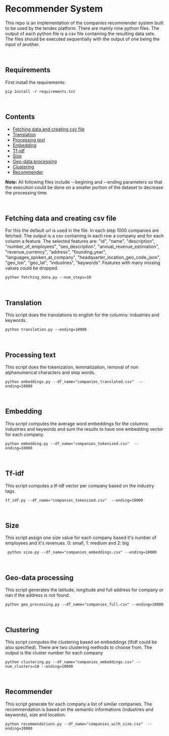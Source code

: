 # Recommender System


This repo is an implementation of the companies recommender system built to be used by the tendex platform. There are mainly nine python files. The output of each python file is a csv file containing the resulting data sets. The files should be executed sequentially with the output of one being the input of another.


&nbsp;
## Requirements
First install the requirements:
``` 
pip install -r requirements.txt
```

&nbsp;
## Contents
- [Fetching data and creating csv file](#fetching-data-and-creating-csv-file)
- [Translation](#translation)
- [Processing text](#processing-text)
- [Embedding](#embedding)
- [Tf-idf](#tf-idf)
- [Size](#size)
- [Geo-data processing](#geo-data-processing)
- [Clustering](#clustering)
- [Recommender](#recommender)

**Note:** All following files include --begining and --ending parameters so that the execution could be done on a smaller portion of the dataset to decrease the processing time.


&nbsp;
## Fetching data and creating csv file

For this the default url is used in the file. In each step 1000 companies are fetched. The output is a csv containing in each row a company and for each column a feature. The selected features are: "id", "name", "description", "number_of_employees", "seo_description", "annual_revenue_estimation", "revenue_currency", "address", "founding_year", "languages_spoken_at_company", "headquarter_location_geo_code_json", "geo_lon", "geo_lat", "industries", "keywords". Features with many missing values could be dropped.
``` 
python fetching_data.py --num_steps=10 
```

&nbsp;
## Translation

This script does the translations to english for the columns: industries and keywords.
``` 
python translation.py --ending=10000  
```

&nbsp;
## Processing text
This script does the tokenization, lemmatization, removal of non alphanumerical characters and stop words.

``` 
python embeddings.py --df_name="companies_translated.csv"  --ending=10000    
```

&nbsp;
## Embedding
This script computes the average word embeddings for the columns: industries and keywords and sum the results to have one embedding vector for each company.
``` 
python embedding.py --df_name="companies_tokenized.csv"  --ending=10000 
```

&nbsp;
## Tf-idf

This script computes a tf-idf vector per company based on the industry tags.
``` 
tf_idf.py --df_name="companies_tokenized.csv"  --ending=10000 
```

&nbsp;
## Size
This script assign one size value for each company based it's number of employees and it's revenues. 0: small, 1: medium and 2: big
``` 
 python size.py --df_name="companies_embeddings.csv" --ending=10000
```

&nbsp;
## Geo-data processing
This script generates the latitude, longitude and full address for company or nan if the address is not found.
``` 
python geo_processing.py --df_name="companies_full.csv" --ending=10000
```

&nbsp;
## Clustering

This script computes the clustering based on embeddings (tfidf could be also specified). There are two clustering methods to choose from. The output is the cluster number for each company
``` 
python clustering.py --df_name="companies_embeddings.csv" --num_clusters=10 --ending=10000
```

&nbsp;
## Recommender
This script generate for each company a list of similar companies. The recommendation is based on the semantic informations (industries and keywords), size and location.
``` 
python recommendations.py --df_name="companies_with_size.csv"  --ending=10000
```